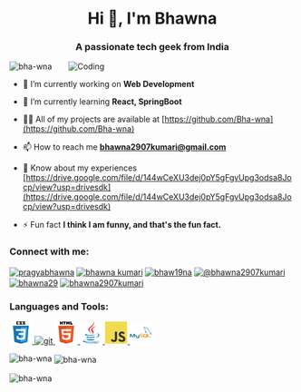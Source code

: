 <h1 align="center">Hi 👋, I'm Bhawna</h1>
<h3 align="center">A passionate tech geek from India</h3>
<img align="right" alt="Coding" width="400" src="https://cdn3.vectorstock.com/i/1000x1000/31/57/not-female-professions-smart-woman-programmer-vector-23933157.jpg">

<p align="left"> <img src="https://komarev.com/ghpvc/?username=bha-wna&label=Profile%20views&color=0e75b6&style=flat" alt="bha-wna" /> </p>

- 🔭 I’m currently working on **Web Development**

- 🌱 I’m currently learning **React, SpringBoot**

- 👨‍💻 All of my projects are available at [https://github.com/Bha-wna](https://github.com/Bha-wna)

- 📫 How to reach me **bhawna2907kumari@gmail.com**

- 📄 Know about my experiences [https://drive.google.com/file/d/144wCeXU3dej0pY5gFgvUpg3odsa8Jocp/view?usp=drivesdk](https://drive.google.com/file/d/144wCeXU3dej0pY5gFgvUpg3odsa8Jocp/view?usp=drivesdk)

- ⚡ Fun fact **I think I am funny, and that's the fun fact.**

<h3 align="left">Connect with me:</h3>
<p align="left">
<a href="https://twitter.com/pragyabhawna" target="blank"><img align="center" src="https://raw.githubusercontent.com/rahuldkjain/github-profile-readme-generator/master/src/images/icons/Social/twitter.svg" alt="pragyabhawna" height="30" width="40" /></a>
<a href="https://linkedin.com/in/bhawna kumari" target="blank"><img align="center" src="https://raw.githubusercontent.com/rahuldkjain/github-profile-readme-generator/master/src/images/icons/Social/linked-in-alt.svg" alt="bhawna kumari" height="30" width="40" /></a>
<a href="https://kaggle.com/bhaw19na" target="blank"><img align="center" src="https://raw.githubusercontent.com/rahuldkjain/github-profile-readme-generator/master/src/images/icons/Social/kaggle.svg" alt="bhaw19na" height="30" width="40" /></a>
<a href="https://www.hackerrank.com/@bhawna2907kumari" target="blank"><img align="center" src="https://raw.githubusercontent.com/rahuldkjain/github-profile-readme-generator/master/src/images/icons/Social/hackerrank.svg" alt="@bhawna2907kumari" height="30" width="40" /></a>
<a href="https://www.leetcode.com/bhawna29" target="blank"><img align="center" src="https://raw.githubusercontent.com/rahuldkjain/github-profile-readme-generator/master/src/images/icons/Social/leet-code.svg" alt="bhawna29" height="30" width="40" /></a>
<a href="https://auth.geeksforgeeks.org/user/bhawna2907kumari" target="blank"><img align="center" src="https://raw.githubusercontent.com/rahuldkjain/github-profile-readme-generator/master/src/images/icons/Social/geeks-for-geeks.svg" alt="bhawna2907kumari" height="30" width="40" /></a>
</p>

<h3 align="left">Languages and Tools:</h3>
<p align="left"> <a href="https://www.w3schools.com/css/" target="_blank" rel="noreferrer"> <img src="https://raw.githubusercontent.com/devicons/devicon/master/icons/css3/css3-original-wordmark.svg" alt="css3" width="40" height="40"/> </a> <a href="https://git-scm.com/" target="_blank" rel="noreferrer"> <img src="https://www.vectorlogo.zone/logos/git-scm/git-scm-icon.svg" alt="git" width="40" height="40"/> </a> <a href="https://www.w3.org/html/" target="_blank" rel="noreferrer"> <img src="https://raw.githubusercontent.com/devicons/devicon/master/icons/html5/html5-original-wordmark.svg" alt="html5" width="40" height="40"/> </a> <a href="https://www.java.com" target="_blank" rel="noreferrer"> <img src="https://raw.githubusercontent.com/devicons/devicon/master/icons/java/java-original.svg" alt="java" width="40" height="40"/> </a> <a href="https://developer.mozilla.org/en-US/docs/Web/JavaScript" target="_blank" rel="noreferrer"> <img src="https://raw.githubusercontent.com/devicons/devicon/master/icons/javascript/javascript-original.svg" alt="javascript" width="40" height="40"/> </a> <a href="https://www.mysql.com/" target="_blank" rel="noreferrer"> <img src="https://raw.githubusercontent.com/devicons/devicon/master/icons/mysql/mysql-original-wordmark.svg" alt="mysql" width="40" height="40"/> </a> </p>

<p><img align="left" src="https://github-readme-stats.vercel.app/api/top-langs?username=bha-wna&show_icons=true&locale=en&layout=compact" alt="bha-wna" /></p>

<p>&nbsp;<img align="center" src="https://github-readme-stats.vercel.app/api?username=bha-wna&show_icons=true&locale=en" alt="bha-wna" /></p>

<p><img align="center" src="https://github-readme-streak-stats.herokuapp.com/?user=bha-wna&" alt="bha-wna" /></p>
